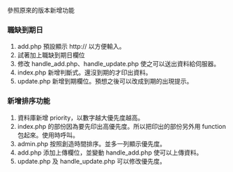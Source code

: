參照原來的版本新增功能
### **職缺到期日**
1. add.php 預設顯示 http:// 以方便輸入。
2. 試著加上職缺到期日欄位 
3. 修改 handle_add.php、handle_update.php 使之可以送出資料給伺服器。
4. index.php 新增判斷式。還沒到期的才印出資料。
5. update.php 新增到期欄位。預想之後可以改成到期的出現提示。

### **新增排序功能**
1. 資料庫新增 priority，以數字越大優先度越高。
2. index.php 的部份因為要先印出高優先度。所以把印出的部份另外用 function 包起來。使用時呼叫。
3. admin.php 按照創造時間排序。並多一列顯示優先度。
4. add.php 添加上傳欄位，並變動 handle_add.php 使可以上傳資料。
5. update.php 及 handle_update.php 可以修改優先度。

